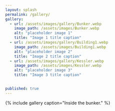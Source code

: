 ```yaml
---
layout: splash
permalink: /gallery/
gallery:
  - url: /assets/images/gallery/Bunker.webp
    image_path: /assets/images/Bunker.webp
    alt: "placeholder image 1"
    title: "Image 1 title caption"
  - url: /assets/images/gallery/Building1.webp
    image_path: /assets/images/Building1.webp
    alt: "placeholder image 2"
    title: "Image 2 title caption"
  - url: /assets/images/gallery/Kessler.webp
    image_path: /assets/images/Kessler.webp
    alt: "placeholder image 3"
    title: "Image 3 title caption"
  

published: true
---
```


{% include gallery caption="Inside the bunker." %}
